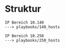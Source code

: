 # Struktur

```
IP Bereich 10.140
---> playbooks/140_hosts

IP Bereich 10.250
---> playbooks/250_hosts
```
